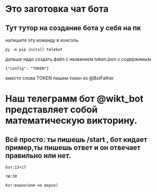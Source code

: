 # Это заготовка чат бота
## Тут тутор на создание бота у себя на пк
напишите эту команду в консоль 
```
py -m pip install telebot
```
дальше надо создать файл с названием token.json с содержимым
```
{"config": "TOKEN"}
```
вместо слова TOKEN пишем токен из @BotFather

# Наш телеграмм бот @wikt_bot представляет собой математическую викторину.
## Всё просто: ты пишешь /start , бот кидает пример,ты пишешь ответ и он отвечает правильно или нет.
```
бот:13+17
```
```
тЫ:30
```
```
бот:верно(или не верно)
```


